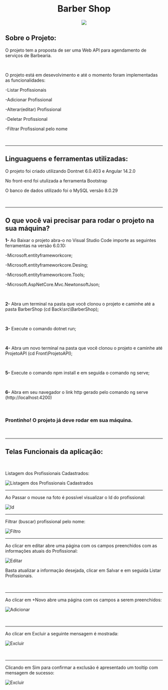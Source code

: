 <h1 align="center"> Barber Shop </h1>

<p align="center">
<img src="http://img.shields.io/static/v1?label=STATUS&message=EM%20DESENVOLVIMENTO&color=GREEN&style=for-the-badge"/>
</p> 

<h2>Sobre o Projeto:</h2>
<p>O projeto tem a proposta de ser uma Web API para agendamento de serviços de Barbearia.</p>
<br>
<p>O projeto está em desevolvimento e até o momento foram implementadas as funcionalidades:</p>
<p>-Listar Profissionais</p>
<p>-Adicionar Profissional</p>
<p>-Alterar(editar) Profissional</p>
<p>-Deletar Profissional</p>
<p>-Filtrar Profissional pelo nome</p>
<br>
<hr>

<h2>Linguaguens e ferramentas utilizadas:</h2>
<p>O projeto foi criado utilizando Dontnet 6.0.403 e Angular 14.2.0</p>
<p>No front-end foi utulizada a ferramenta Bootstrap</p>
<p>O banco de dados utilizado foi o MySQL versão 8.0.29</p>
<br>
<hr>

<h2>O que você vai precisar para rodar o projeto na sua máquina?</h2>
<p><b>1-</b> Ao Baixar o projeto abra-o no Visual Studio Code importe as seguintes ferramentas na versão 6.0.10:</p>
<p>-Microsoft.entityframeworkcore;</p>
<p>-Microsoft.entityframeworkcore.Desing;</p>
<p>-Microsoft.entityframeworkcore.Tools;</p>
<p>-Microsoft.AspNetCore.Mvc.NewtonsoftJson;</p>
<br>

<p><b>2-</b> Abra um terminal na pasta que você clonou o projeto e caminhe até a pasta BarberShop  (cd Back\src\BarberShop);</p>
<br>
<p><b>3-</b> Execute o comando dotnet run;</p>
<br>
<p><b>4-</b> Abra um novo terminal na pasta que você clonou o projeto e caminhe até ProjetoAPI (cd Front\ProjetoAPI);</p>
<br>
<p><b>5-</b> Execute o comando npm install e em seguida o comando ng serve;</p>
<br>
<p><b>6-</b> Abra em seu navegador o link http gerado pelo comando ng serve (http://localhost:4200)</p>
<br>
<h3>Prontinho! O projeto já deve rodar em sua máquina.</h3>
<br>
<hr>
<h2>Telas Funcionais da aplicação:</h2>
<br>
<p>Listagem dos Profissionais Cadastrados:</p>

![Listagem dos Profissionais Cadastrados](https://i.imgur.com/99fQytW.png)
<br>
<hr>

<p>Ao Passar o mouse na foto é possível visualizar o Id do profissional:</p>

![Id](https://i.imgur.com/NFqlImC.png)
<br>
<hr>

<p>Filtrar (buscar) profissional pelo nome:</p>

![Filtro](https://i.imgur.com/4OGgQ0s.png)
<br>
<hr>

<p>Ao clicar em editar abre uma página com os campos preenchidos com as informações atuais do Profissional:</p>

![Editar](https://i.imgur.com/fGI9gie.png)

<p>Basta atualizar a informação desejada, clicar em Salvar e em seguida Listar Profissionais.</p>
<br>
<hr>

<p>Ao clicar em +Novo abre uma página com os campos a serem preenchidos:</p>

![Adicionar](https://i.imgur.com/k1O9K8Q.png)

<br>
<hr>

<p>Ao clicar em Excluir a seguinte mensagem é mostrada:</p>

![Excluir](https://i.imgur.com/c3jU3aD.png)

<br>
<hr>

<p>Clicando em Sim para confirmar a exclusão é apresentado um tooltip com mensagem de sucesso:</p>

![Excluir](https://i.imgur.com/7P1G0I7.png)
<br>

